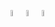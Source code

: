 <img src="https://cdn.jsdelivr.net/gh/devicons/devicon/icons/csharp/csharp-original.svg" width="5%"><img src="https://www.svgrepo.com/show/331760/sql-database-generic.svg" width="5%"><img src="" width="5%">
